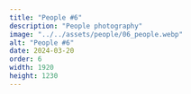 ```yaml
---
title: "People #6"
description: "People photography"
image: "../../assets/people/06_people.webp"
alt: "People #6"
date: 2024-03-20
order: 6
width: 1920
height: 1230
---
```

